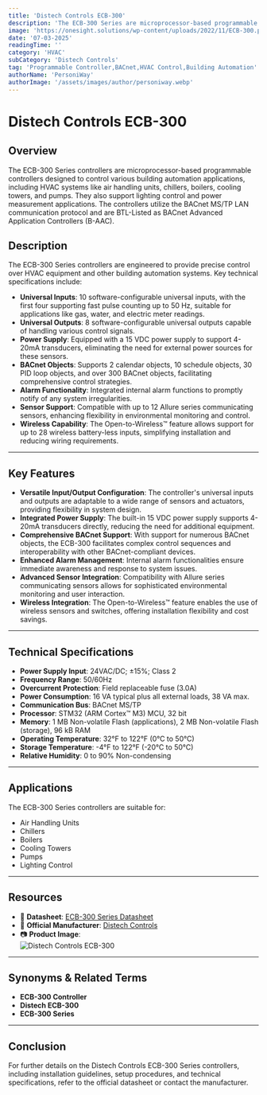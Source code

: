 ```yaml
---
title: 'Distech Controls ECB-300'
description: 'The ECB-300 Series are microprocessor-based programmable controllers designed to control equipment such as air handling units, chillers, boilers, pumps, and cooling towers.'
image: 'https://onesight.solutions/wp-content/uploads/2022/11/ECB-300.png'
date: '07-03-2025'
readingTime: ''
category: 'HVAC'
subCategory: 'Distech Controls'
tag: 'Programmable Controller,BACnet,HVAC Control,Building Automation'
authorName: 'PersoniWay'
authorImage: '/assets/images/author/personiway.webp'
---
```


# Distech Controls ECB-300

## **Overview**

The ECB-300 Series controllers are microprocessor-based programmable controllers designed to control various building automation applications, including HVAC systems like air handling units, chillers, boilers, cooling towers, and pumps. They also support lighting control and power measurement applications. The controllers utilize the BACnet MS/TP LAN communication protocol and are BTL-Listed as BACnet Advanced Application Controllers (B-AAC).

## **Description**

The ECB-300 Series controllers are engineered to provide precise control over HVAC equipment and other building automation systems. Key technical specifications include:

- **Universal Inputs**: 10 software-configurable universal inputs, with the first four supporting fast pulse counting up to 50 Hz, suitable for applications like gas, water, and electric meter readings.
- **Universal Outputs**: 8 software-configurable universal outputs capable of handling various control signals.
- **Power Supply**: Equipped with a 15 VDC power supply to support 4-20mA transducers, eliminating the need for external power sources for these sensors.
- **BACnet Objects**: Supports 2 calendar objects, 10 schedule objects, 30 PID loop objects, and over 300 BACnet objects, facilitating comprehensive control strategies.
- **Alarm Functionality**: Integrated internal alarm functions to promptly notify of any system irregularities.
- **Sensor Support**: Compatible with up to 12 Allure series communicating sensors, enhancing flexibility in environmental monitoring and control.
- **Wireless Capability**: The Open-to-Wireless™ feature allows support for up to 28 wireless battery-less inputs, simplifying installation and reducing wiring requirements.

---

## **Key Features**

- **Versatile Input/Output Configuration**: The controller's universal inputs and outputs are adaptable to a wide range of sensors and actuators, providing flexibility in system design.
- **Integrated Power Supply**: The built-in 15 VDC power supply supports 4-20mA transducers directly, reducing the need for additional equipment.
- **Comprehensive BACnet Support**: With support for numerous BACnet objects, the ECB-300 facilitates complex control sequences and interoperability with other BACnet-compliant devices.
- **Enhanced Alarm Management**: Internal alarm functionalities ensure immediate awareness and response to system issues.
- **Advanced Sensor Integration**: Compatibility with Allure series communicating sensors allows for sophisticated environmental monitoring and user interaction.
- **Wireless Integration**: The Open-to-Wireless™ feature enables the use of wireless sensors and switches, offering installation flexibility and cost savings.

---

## **Technical Specifications**

- **Power Supply Input**: 24VAC/DC; ±15%; Class 2
- **Frequency Range**: 50/60Hz
- **Overcurrent Protection**: Field replaceable fuse (3.0A)
- **Power Consumption**: 16 VA typical plus all external loads, 38 VA max.
- **Communication Bus**: BACnet MS/TP
- **Processor**: STM32 (ARM Cortex™ M3) MCU, 32 bit
- **Memory**: 1 MB Non-volatile Flash (applications), 2 MB Non-volatile Flash (storage), 96 kB RAM
- **Operating Temperature**: 32°F to 122°F (0°C to 50°C)
- **Storage Temperature**: -4°F to 122°F (-20°C to 50°C)
- **Relative Humidity**: 0 to 90% Non-condensing

---

## **Applications**

The ECB-300 Series controllers are suitable for:

- Air Handling Units
- Chillers
- Boilers
- Cooling Towers
- Pumps
- Lighting Control

---

## **Resources**

- 📄 **Datasheet**: [ECB-300 Series Datasheet](https://onesight.solutions/wp-content/uploads/2021/10/DATASHEET-AHU-ECB-300-Series.pdf)
- 🏢 **Official Manufacturer**: [Distech Controls](https://www.distech-controls.com)
- 📷 **Product Image**:  
  ![Distech Controls ECB-300](https://onesight.solutions/wp-content/uploads/2022/11/ECB-300.png)

---

## **Synonyms & Related Terms**

- **ECB-300 Controller**
- **Distech ECB-300**
- **ECB-300 Series**

---

## **Conclusion**

For further details on the Distech Controls ECB-300 Series controllers, including installation guidelines, setup procedures, and technical specifications, refer to the official datasheet or contact the manufacturer.
